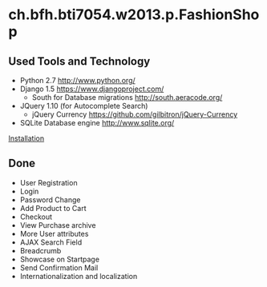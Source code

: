 ch.bfh.bti7054.w2013.p.FashionShop
==================================

## Used Tools and Technology
* Python 2.7 http://www.python.org/
* Django 1.5 https://www.djangoproject.com/
    * South for Database migrations http://south.aeracode.org/
* JQuery 1.10 (for Autocomplete Search)
    *  jQuery Currency https://github.com/gilbitron/jQuery-Currency
* SQLite Database engine http://www.sqlite.org/

[Installation](doc/Installation_manual.txt)

## Done
* User Registration
* Login
* Password Change
* Add Product to Cart
* Checkout
* View Purchase archive
* More User attributes
* AJAX Search Field
* Breadcrumb
* Showcase on Startpage
* Send Confirmation Mail
* Internationalization and localization
